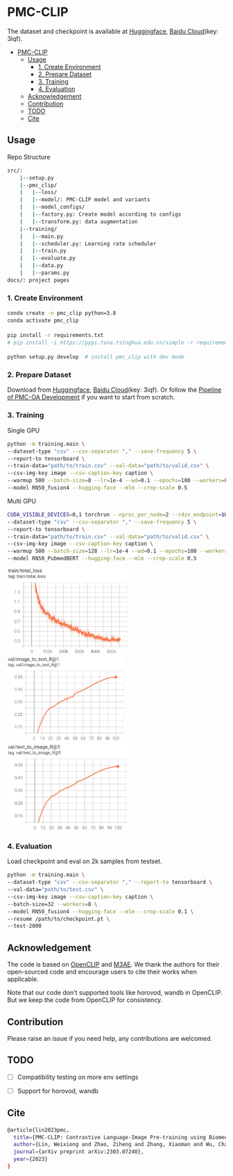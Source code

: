 # PMC-CLIP

The dataset and checkpoint is available at [Huggingface](https://huggingface.co/datasets/axiong/pmc-oa), [Baidu Cloud](https://pan.baidu.com/s/1mD51oOYbIOqDJSeiPNaCCg)(key: 3iqf).


- [PMC-CLIP](#pmc-clip)
  - [Usage](#usage)
    - [1. Create Environment](#1-create-environment)
    - [2. Prepare Dataset](#2-prepare-dataset)
    - [3. Training](#3-training)
    - [4. Evaluation](#4-evaluation)
  - [Acknowledgement](#acknowledgement)
  - [Contribution](#contribution)
  - [TODO](#todo)
  - [Cite](#cite)

## Usage

Repo Structure
```bash
src/:
    |--setup.py
    |--pmc_clip/
    |   |--loss/
    |   |--model/: PMC-CLIP model and variants
    |   |--model_configs/
    |   |--factory.py: Create model according to configs
    |   |--transform.py: data augmentation
    |--training/
    |   |--main.py
    |   |--scheduler.py: Learning rate scheduler
    |   |--train.py
    |   |--evaluate.py
    |   |--data.py
    |   |--params.py
docs/: project pages
```

### 1. Create Environment

```bash
conda create -n pmc_clip python=3.8
conda activate pmc_clip

pip install -r requirements.txt
# pip install -i https://pypi.tuna.tsinghua.edu.cn/simple -r requirements.txt

python setup.py develop  # install pmc_clip with dev mode
```

### 2. Prepare Dataset

Download from [Huggingface](https://huggingface.co/datasets/axiong/pmc-oa), [Baidu Cloud](https://pan.baidu.com/s/1mD51oOYbIOqDJSeiPNaCCg)(key: 3iqf).
Or follow the [Pipeline of PMC-OA Development](https://github.com/WeixiongLin/Build-PMC-OA) if you want to start from scratch.


### 3. Training

Single GPU
```bash
python -m training.main \
--dataset-type "csv" --csv-separator "," --save-frequency 5 \
--report-to tensorboard \
--train-data="path/to/train.csv" --val-data="path/to/valid.csv" \
--csv-img-key image --csv-caption-key caption \
--warmup 500 --batch-size=8 --lr=1e-4 --wd=0.1 --epochs=100 --workers=8 \
--model RN50_fusion4 --hugging-face --mlm --crop-scale 0.5
```

Multi GPU
```bash
CUDA_VISIBLE_DEVICES=0,1 torchrun --nproc_per_node=2 --rdzv_endpoint=$HOSTE_NODE_ADDR -m training.main \
--dataset-type "csv" --csv-separator "," --save-frequency 5 \
--report-to tensorboard \
--train-data="path/to/train.csv" --val-data="path/to/valid.csv" \
--csv-img-key image --csv-caption-key caption \
--warmup 500 --batch-size=128 --lr=1e-4 --wd=0.1 --epochs=100 --workers=8 \
--model RN50_PubmedBERT --hugging-face --mlm --crop-scale 0.5
```

<div class="third">
  <img src="docs/resources/train_loss.png" style="height:200px">
  <img src="docs/resources/val_i2t@1.png" style="height:200px">
  <img src="docs/resources/val_t2i@1.png" style="height:200px">
</div>


### 4. Evaluation
Load checkpoint and eval on 2k samples from testset.

```bash
python -m training.main \
--dataset-type "csv" --csv-separator "," --report-to tensorboard \
--val-data="path/to/test.csv" \
--csv-img-key image --csv-caption-key caption \
--batch-size=32 --workers=8 \
--model RN50_fusion4 --hugging-face --mlm --crop-scale 0.1 \
--resume /path/to/checkpoint.pt \
--test-2000
```

## Acknowledgement
The code is based on [OpenCLIP](https://github.com/mlfoundations/open_clip) and [M3AE](https://github.com/zhjohnchan/M3AE). We thank the authors for their open-sourced code and encourage users to cite their works when applicable.

Note that our code don't supported tools like horovod, wandb in OpenCLIP. But we keep the code from OpenCLIP for consistency.

## Contribution
Please raise an issue if you need help, any contributions are welcomed.

## TODO

* [ ] Compatibility testing on more env settings
* [ ] Support for horovod, wandb


## Cite
```bash
@article{lin2023pmc,
  title={PMC-CLIP: Contrastive Language-Image Pre-training using Biomedical Documents},
  author={Lin, Weixiong and Zhao, Ziheng and Zhang, Xiaoman and Wu, Chaoyi and Zhang, Ya and Wang, Yanfeng and Xie, Weidi},
  journal={arXiv preprint arXiv:2303.07240},
  year={2023}
}
```
